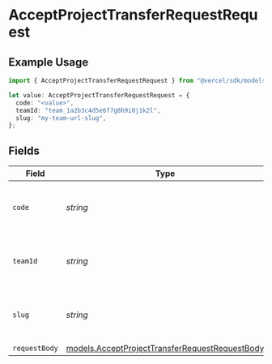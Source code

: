 # AcceptProjectTransferRequestRequest

## Example Usage

```typescript
import { AcceptProjectTransferRequestRequest } from "@vercel/sdk/models/acceptprojecttransferrequestop.js";

let value: AcceptProjectTransferRequestRequest = {
  code: "<value>",
  teamId: "team_1a2b3c4d5e6f7g8h9i0j1k2l",
  slug: "my-team-url-slug",
};
```

## Fields

| Field                                                                                                  | Type                                                                                                   | Required                                                                                               | Description                                                                                            | Example                                                                                                |
| ------------------------------------------------------------------------------------------------------ | ------------------------------------------------------------------------------------------------------ | ------------------------------------------------------------------------------------------------------ | ------------------------------------------------------------------------------------------------------ | ------------------------------------------------------------------------------------------------------ |
| `code`                                                                                                 | *string*                                                                                               | :heavy_check_mark:                                                                                     | The code of the project transfer request.                                                              |                                                                                                        |
| `teamId`                                                                                               | *string*                                                                                               | :heavy_minus_sign:                                                                                     | The Team identifier to perform the request on behalf of.                                               | team_1a2b3c4d5e6f7g8h9i0j1k2l                                                                          |
| `slug`                                                                                                 | *string*                                                                                               | :heavy_minus_sign:                                                                                     | The Team slug to perform the request on behalf of.                                                     | my-team-url-slug                                                                                       |
| `requestBody`                                                                                          | [models.AcceptProjectTransferRequestRequestBody](../models/acceptprojecttransferrequestrequestbody.md) | :heavy_minus_sign:                                                                                     | N/A                                                                                                    |                                                                                                        |